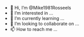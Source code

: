 - 👋 Hi, I’m @Mike1981Rosseels
- 👀 I’m interested in ...
- 🌱 I’m currently learning ...
- 💞️ I’m looking to collaborate on ...
- 📫 How to reach me ...

<!---
Mike1981Rosseels/Mike1981Rosseels is a ✨ special ✨ repository because its `README.md` (this file) appears on your GitHub profile.
You can click the Preview link to take a look at your changes.
--->
